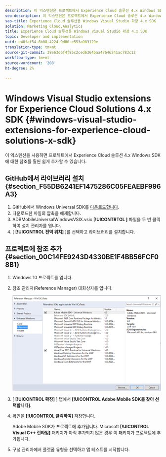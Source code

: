 ```yaml
---
description: 이 익스텐션은 프로젝트에서 Experience Cloud 솔루션 4.x Windows SDK에 대한 참조를 훨씬 쉽게 추가할 수 있는 방법을 제공합니다.
seo-description: 이 익스텐션은 프로젝트에서 Experience Cloud 솔루션 4.x Windows SDK에 대한 참조를 훨씬 쉽게 추가할 수 있는 방법을 제공합니다.
seo-title: Experience Cloud 솔루션용 Windows Visual Studio 확장 4.x SDK
solution: Marketing Cloud,Analytics
title: Experience Cloud 솔루션용 Windows Visual Studio 확장 4.x SDK
topic: Developer and implementation
uuid: e48faf54-8b08-4224-9d80-e553a983129e
translation-type: tm+mt
source-git-commit: 38e63d6f4f85c2ced6364baa47646241ac783c12
workflow-type: tm+mt
source-wordcount: '208'
ht-degree: 2%

---
```



# Windows Visual Studio extensions for Experience Cloud Solutions 4.x SDK {#windows-visual-studio-extensions-for-experience-cloud-solutions-x-sdk}

이 익스텐션을 사용하면 프로젝트에서 Experience Cloud 솔루션 4.x Windows SDK에 대한 참조를 훨씬 쉽게 추가할 수 있습니다.

## GitHub에서 라이브러리 설치 {#section_F55DB6241EF1475286C05FEAEBF996A3}

1. GitHub에서 Windows Universal SDK를 [다운로드합니다](https://github.com/Adobe-Marketing-Cloud/mobile-services/releases).
1. 다운로드한 파일의 압축을 해제합니다.
1. ADBMobileUniversalWindowsVSIX.vsix **[!UICONTRTOL ]** 파일을 두 번 클릭하여 설치 관리자를 엽니다.
1. [ **[!UICONTROL 전역 위치]** ]를 선택하고 라이브러리를 설치합니다.

## 프로젝트에 참조 추가 {#section_00C14FE9243D4330BE1F4BB56FCF08B1}

1. Windows 10 프로젝트를 엽니다.
1. 참조 관리자(Reference Manager) 대화상자를 엽니다.

   ![](assets/ref_manager.png)

1. [ **[!UICONTROL 확장]** ] 탭에서 **[!UICONTROL Adobe Mobile SDK를 찾아 선택합니다]**.
1. 확인을 **[!UICONTROL 클릭하여]** 저장합니다.

   Adobe Mobile SDK가 프로젝트에 추가됩니다. Microsoft **[!UICONTROL Visual C++ 런타임]** 패키지가 아직 추가되지 않은 경우 이 패키지가 프로젝트에 추가됩니다.

1. 구성 관리자에서 플랫폼 유형을 선택하고 앱 테스트를 시작합니다.

